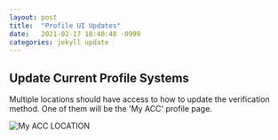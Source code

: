 ```yaml
---
layout: post
title:  "Profile UI Updates"
date:   2021-02-17 10:40:48 -0999
categories: jekyll update
---
```

<div class="p_4">
    <h2>Update Current Profile Systems</h2> 
    <p class="font_1">Multiple locations should have access to how to update the verification method. One of them will be the 'My ACC' profile page.</p>  
    <img class="w_100" src="{{ '/assets/img/MyProfile.png' | append: site.github.build_revision | relative_url   }}" alt="My ACC LOCATION" >
</div>